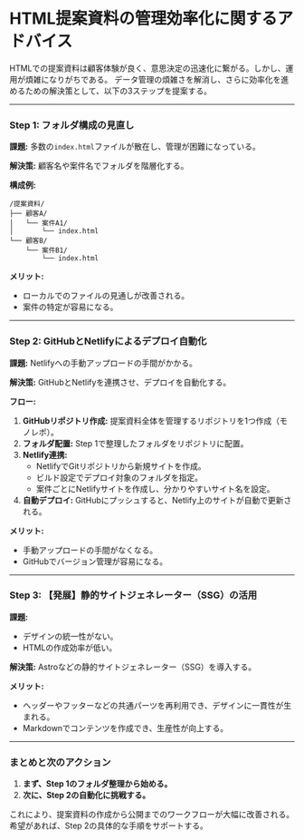 # HTML提案資料の管理効率化に関するアドバイス

HTMLでの提案資料は顧客体験が良く、意思決定の迅速化に繋がる。しかし、運用が煩雑になりがちである。
データ管理の煩雑さを解消し、さらに効率化を進めるための解決策として、以下の3ステップを提案する。

---

### Step 1: フォルダ構成の見直し

**課題:**
多数の`index.html`ファイルが散在し、管理が困難になっている。

**解決策:**
顧客名や案件名でフォルダを階層化する。

**構成例:**
```
/提案資料/
├── 顧客A/
│   └── 案件A1/
│       └── index.html
└── 顧客B/
    └── 案件B1/
        └── index.html
```

**メリット:**
- ローカルでのファイルの見通しが改善される。
- 案件の特定が容易になる。

---

### Step 2: GitHubとNetlifyによるデプロイ自動化

**課題:**
Netlifyへの手動アップロードの手間がかかる。

**解決策:**
GitHubとNetlifyを連携させ、デプロイを自動化する。

**フロー:**
1.  **GitHubリポジトリ作成:** 提案資料全体を管理するリポジトリを1つ作成（モノレポ）。
2.  **フォルダ配置:** Step 1で整理したフォルダをリポジトリに配置。
3.  **Netlify連携:**
    - NetlifyでGitリポジトリから新規サイトを作成。
    - ビルド設定でデプロイ対象のフォルダを指定。
    - 案件ごとにNetlifyサイトを作成し、分かりやすいサイト名を設定。
4.  **自動デプロイ:** GitHubにプッシュすると、Netlify上のサイトが自動で更新される。

**メリット:**
- 手動アップロードの手間がなくなる。
- GitHubでバージョン管理が容易になる。

---

### Step 3: 【発展】静的サイトジェネレーター（SSG）の活用

**課題:**
- デザインの統一性がない。
- HTMLの作成効率が低い。

**解決策:**
Astroなどの静的サイトジェネレーター（SSG）を導入する。

**メリット:**
- ヘッダーやフッターなどの共通パーツを再利用でき、デザインに一貫性が生まれる。
- Markdownでコンテンツを作成でき、生産性が向上する。

---

### まとめと次のアクション

1.  **まず、Step 1のフォルダ整理から始める。**
2.  **次に、Step 2の自動化に挑戦する。**

これにより、提案資料の作成から公開までのワークフローが大幅に改善される。
希望があれば、Step 2の具体的な手順をサポートする。 
